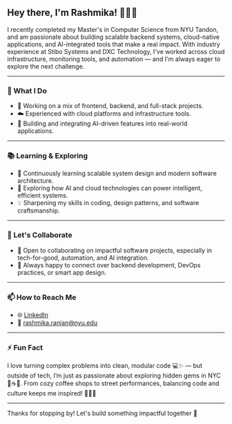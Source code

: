 ## Hey there, I'm Rashmika! 👩‍💻✨

I recently completed my Master's in Computer Science from NYU Tandon, and am passionate about building scalable backend systems, cloud-native applications, and AI-integrated tools that make a real impact. With industry experience at Stibo Systems and DXC Technology, I've worked across cloud infrastructure, monitoring tools, and automation — and I'm always eager to explore the next challenge.

---

### 💼 What I Do
- 🔭 Working on a mix of frontend, backend, and full-stack projects.
- ☁️ Experienced with cloud platforms and infrastructure tools.
- 🤖 Building and integrating AI-driven features into real-world applications.

---

### 📚 Learning & Exploring
- 🌱 Continuously learning scalable system design and modern software architecture.
- 🧠 Exploring how AI and cloud technologies can power intelligent, efficient systems.
- 💡 Sharpening my skills in coding, design patterns, and software craftsmanship.

---

### 🤝 Let's Collaborate
- 👯 Open to collaborating on impactful software projects, especially in tech-for-good, automation, and AI integration.
- 💬 Always happy to connect over backend development, DevOps practices, or smart app design.

---

### 📫 How to Reach Me
- 🌐 [LinkedIn](www.linkedin.com/in/rashmika-ranjan)  
- 📧 rashmika.ranjan@nyu.edu

---

### ⚡ Fun Fact  
I love turning complex problems into clean, modular code 💻✨ — but outside of tech, I’m just as passionate about exploring hidden gems in NYC 🗽☕🎶. From cozy coffee shops to street performances, balancing code and culture keeps me inspired! 🚶‍♀️🌆

---

Thanks for stopping by! Let's build something impactful together 🚀
